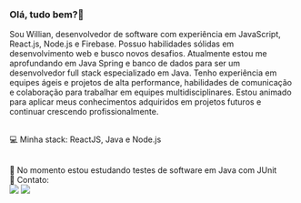 ### Olá, tudo bem?👋
  Sou Willian, desenvolvedor de software com experiência em JavaScript, React.js, Node.js e Firebase. Possuo habilidades sólidas em desenvolvimento web e busco novos desafios. Atualmente estou me aprofundando em Java Spring e banco de dados para ser um desenvolvedor full stack especializado em Java. Tenho experiência em equipes ágeis e projetos de alta performance, habilidades de comunicação e colaboração para trabalhar em equipes multidisciplinares. Estou animado para aplicar meus conhecimentos adquiridos em projetos futuros e continuar crescendo profissionalmente. 
 
<br/> 💻   Minha stack: ReactJS, Java e Node.js

<br/> 🌱 No momento estou estudando testes de software em Java com JUnit
<br/> 📧   Contato:  
 <a href = "mailto:willian.reinaldo.m@gmail.com"><img src="https://img.shields.io/badge/-Gmail-%23333?style=for-the-badge&logo=gmail&logoColor=white" target="_blank"></a>
  <a href="https://www.linkedin.com/in/willianreinaldo" target="_blank"><img src="https://img.shields.io/badge/-LinkedIn-%230077B5?style=for-the-badge&logo=linkedin&logoColor=white" target="_blank"></a> 
